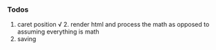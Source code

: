 

### Todos
  1. caret position
√ 2. render html and process the math as opposed to assuming everything is math
  3. saving 
